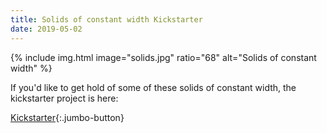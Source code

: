 ```yaml
---
title: Solids of constant width Kickstarter
date: 2019-05-02
---
```

{% include img.html image="solids.jpg" ratio="68" alt="Solids of constant width" %}

If you'd like to get hold of some of these solids of constant width, the kickstarter project is here:

[Kickstarter](https://www.kickstarter.com/projects/mattercollection/the-ultimate-solid-of-constant-width){:.jumbo-button} 
